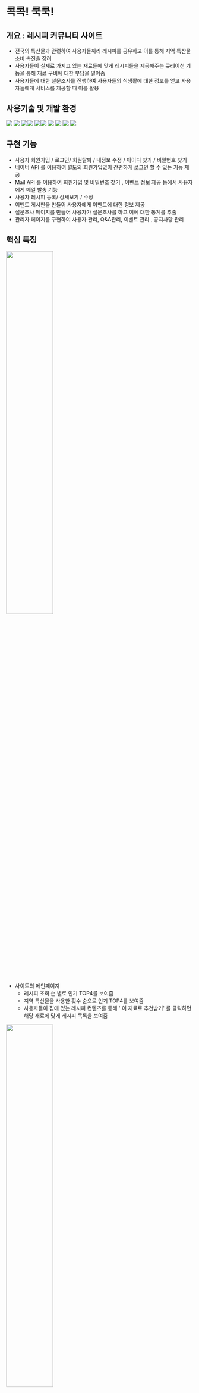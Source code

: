 # 콕콕! 쿡쿡!

## 개요 : 레시피 커뮤니티 사이트 

+ 전국의 특산물과 관련하여 사용자들끼리 레시피를 공유하고 이를 통해 지역 특산물 소비 촉진을 장려
+ 사용자들이 실제로 가지고 있는 재료들에 맞게 레시피들을 제공해주는 큐레이션 기능을 통해 재료 구비에 대한 부담을 덜어줌
+ 사용자들에 대한 설문조사를 진행하여 사용자들의 식생활에 대한 정보를 얻고 사용자들에게 서비스를 제공할 때 이를 활용

## 사용기술 및 개발 환경
<img src="https://img.shields.io/badge/JAVA-007396?style=for-the-badge&logo=java&logoColor=white"> <img src="https://img.shields.io/badge/Spring-6DB33F?style=for-the-badge&logo=Spring&logoColor=white"> <img src="https://img.shields.io/badge/oracle-F80000?style=for-the-badge&logo=oracle&logoColor=white"><img src="https://img.shields.io/badge/javascript-F7DF1E?style=for-the-badge&logo=javascript&logoColor=black"> <img src="https://img.shields.io/badge/jquery-0769AD?style=for-the-badge&logo=jquery&logoColor=white"><img src="https://img.shields.io/badge/html-E34F26?style=for-the-badge&logo=html5&logoColor=white"> <img src="https://img.shields.io/badge/css-1572B6?style=for-the-badge&logo=css3&logoColor=white"> <img src="https://img.shields.io/badge/bootstrap-7952B3?style=for-the-badge&logo=bootstrap&logoColor=white"> <img src="https://img.shields.io/badge/github-181717?style=for-the-badge&logo=github&logoColor=white">  <img src="https://img.shields.io/badge/apache tomcat-F8DC75?style=for-the-badge&logo=apachetomcat&logoColor=white">

## 구현 기능 

+ 사용자 회원가입 / 로그인/ 회원탈퇴 / 내정보 수정 / 아이디 찾기 / 비밀번호 찾기 
+ 네이버 API 를 이용하여 별도의 회원가입없이 간편하게 로그인 할 수 있는 기능 제공  
+ Mail API 를 이용하여 회원가입 및 비밀번호 찾기 , 이벤트 정보 제공 등에서 사용자에게 메일 발송 기능  
+ 사용자 레시피 등록/ 상세보기 / 수정 
+ 이벤트 게시판을 만들어 사용자에게 이벤트에 대한 정보 제공 
+ 설문조사 페이지를 만들어 사용자가 설문조사를 하고 이에 대한 통계를 추출 
+ 관리자 페이지를 구현하여  사용자 관리, Q&A관리, 이벤트 관리 , 공지사항 관리 

## 핵심 특징
<img src ="https://user-images.githubusercontent.com/73329610/127971641-2dd3fb6b-cca2-45a2-a027-9458d160770b.png" width="50%" height="50%">

* 사이트의 메인페이지 
  * 레시피 조회 순 별로 인기 TOP4를 보여줌 
  * 지역 특산물을 사용한 횟수 순으로 인기 TOP4를 보여줌 
  * 사용자들이 집에 있는 레시피 컨텐츠를 통해 ' 이 재료로 추천받기' 를 클릭하면 해당 재료에 맞게 레시피 목록을 보여줌  

<img src ="https://user-images.githubusercontent.com/73329610/127974742-1663bc4d-71cd-425e-8763-941a8cf35dda.png" width="50%" height="50%">

* 사용자가 해당 페이지에서 레시피를 추가할 수 있는 기능
  * 레시피를 추가하면 메인페이지에 레시피가 노출
  * 자신이 작성한 레시피는 마이 페이지에서 확인 가능 


<img src ="https://user-images.githubusercontent.com/73329610/127976877-28bc7642-c581-4fc9-8821-58858b6d2363.png" width="50%" height="50%"><img src ="https://user-images.githubusercontent.com/73329610/127976609-e0288243-c94a-455a-9c74-b7dc77d02d83.png" width="50%" height="50%">

* 사용자가 설문조사를 작성하면 DB에 저장되고 , 설문조사를 구글 통계 API를 이용하여 집계처리
* 설문조사를 통해  사용자들의 연령이나 성별과 연관시켜서 연령이나 성별에 따른 식습관이나 트렌드 파악
  

## 설계 주안점
+ 전국의 특산물 및 사용자들이 실제로 가지고 있는 재료들에 맞게 레시피를 작성/수정/ 찜 하게 하기 위하여 다음과 같은 기능을 구현 
+ 메인 페이지서에 인기 레시피 및 지역 특산물을 이용한 레시피 제공 
+ 메인 페이지에서 집에 있는 재료를 선택하여 사용자가 선택한 재료로 레시피 추천 
+ 메인페이지에서 주제별 레시피 , 재료 별 레시피 , 특산물 별 레시피 게시판 구현 
+ 마이페이지에서 자신이 찜한 레시피 목록을 보여주는 기능 구현 


## 팀원별 단위 업무

서 민 기        : DB스키마 생성, DB관리, 레시피 (등록, 상세보기, 수정)    
윤 종 훈        : 스토리보드 작성 , ERD 설계 , 페이지 디자인, 공지사항 게시판 , Q&A 게시판 , 아이디 찾기 , 설문조사 구현    
이 정 호        : 웹 사이트 디자인 , 스토리보드 제작, 사이트 배너 및 이벤트 이미지 제작 , 이벤트 게시판 , 관리자(재료 관리, 특산물 관리, 통계관리)    
류 승 재        : Q&A 답변 기능 , 비밀번호 찾기 , 공지 사항 게시판 , 설문조사 기능 구현    
오 진 영        : 관리자(사용자 관리, Q&A관리, 이벤트 관리 , 공지사항 관리)   
         


